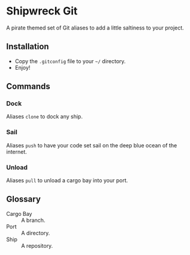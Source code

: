# Shipwreck Git
A pirate themed set of Git aliases to add a little saltiness to your project.

## Installation
* Copy the `.gitconfig` file to your `~/` directory.
* Enjoy!

## Commands

### Dock
Aliases `clone` to dock any ship.

### Sail
Aliases `push` to have your code set sail on the deep blue ocean of the internet.

### Unload
Aliases `pull` to unload a cargo bay into your port.

## Glossary
<dl>
  <dt>Cargo Bay</dt>
  <dd>A branch.</dd>
  <dt>Port</dt>
  <dd>A directory.</dd>
  <dt>Ship</dt>
  <dd>A repository.</dd>
</dl>
